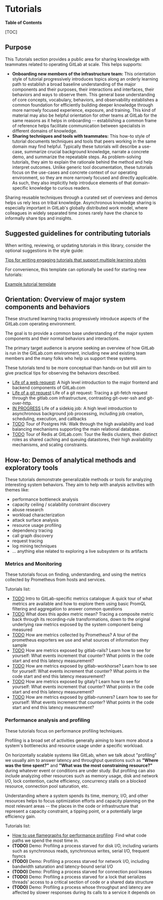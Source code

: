 # Tutorials

**Table of Contents**

[TOC]

## Purpose

This Tutorials section provides a public area for sharing knowledge with teammates related to operating GitLab at scale.  This helps supports:

* **Onboarding new members of the infrastructure team:**
  This orientation style of tutorial progressively introduces topics along an orderly learning path to establish a broad baseline understanding
  of the major components and their purposes, their interactions and interfaces, their behaviors and ways to observe them.  This general base
  understanding of core concepts, vocabulary, behaviors, and observability establishes a common foundation for efficiently building deeper knowledge
  through more narrowly focused experience, exposure, and training.  This kind of material may also be helpful orientation for other teams at GitLab
  for the same reasons as it helps in onboarding -- establishing a common frame of reference helps facilitate communication between specialists in
  different domains of knowledge.
* **Sharing techniques and tools with teammates:**
  This how-to style of tutorial documents techniques and tools that peers working in the same domain may find helpful.  Typically these tutorials
  will describe a use-case, summarize crucial background knowledge, narrate a concrete demo, and summarize the repeatable steps.  As problem-solving
  tutorials, they aim to explain the rationale behind the method and help interpret outcomes.  Unlike generic tool documentation, these tutorials
  focus on the use-cases and concrete context of our operating environment, so they are more narrowly focused and directly applicable.  As such,
  they also implicitly help introduce elements of that domain-specific knowledge to curious readers.

Sharing reusable techniques through a curated set of overviews and demos helps us rely less on tribal knowledge.
Asynchronous knowledge sharing is especially important in GitLab's globally distributed work model, where colleagues in widely separated time zones
rarely have the chance to informally share tips and insights.

## Suggested guidelines for contributing tutorials

When writing, reviewing, or updating tutorials in this library, consider the optional suggestions in the style guide:

[Tips for writing engaging tutorials that support multiple learning styles](./tips_for_tutorial_writing.md)

For convenience, this template can optionally be used for starting new tutorials:

[Example tutorial template](./example_tutorial_template.md)

## Orientation: Overview of major system components and behaviors

These structured learning tracks progressively introduce aspects of the GitLab.com operating environment.

The goal is to provide a common base understanding of the major system components and their normal behaviors and interactions.

The primary target audience is anyone seeking an overview of how GitLab is run in the GitLab.com environment, including
new and existing team members and the many folks who help us support these systems.

These tutorials tend to be more conceptual than hands-on but still aim to give practical tips for observing the behaviors described.

* [Life of a web request](./overview_life_of_a_web_request.md):
  A high level introduction to the major frontend and backend components of GitLab.com
* [Life of a git request](./overview_life_of_a_git_request.md)  Life of a git request:
  Tracing a git-fetch request through the gitlab.com infrastructure, contrasting git-over-ssh and git-over-http.
* [IN PROGRESS](https://gitlab.com/gitlab-com/gl-infra/reliability/-/issues/10390)  Life of a sidekiq job:
  A high level introduction to asynchronous background job processing, including job creation, scheduling, execution, and callbacks
* [TODO](https://gitlab.com/gitlab-com/gl-infra/reliability/-/issues/10391)  Tour of Postgres HA:
  Walk through the high availability and load balancing mechanisms supporting the main relational database.
* [TODO](https://gitlab.com/gitlab-com/gl-infra/reliability/-/issues/10400)  Tour of Redis at GitLab.com:
  Tour the Redis clusters, their distinct roles as shared caching and queuing datastores, their high availability mechanisms, and scaling constraints.

## How-to: Demos of analytical methods and exploratory tools

These tutorials demonstrate generalizable methods or tools for analyzing interesting system behaviors.  They aim to help with analysis activities with themes like:

* performance bottleneck analysis
* capacity ceiling / scalability constraint discovery
* abuse research
* workload characterization
* attack surface analysis
* resource usage profiling
* dependency tracing
* call graph discovery
* request tracing
* log mining techniques
* ... anything else related to exploring a live subsystem or its artifacts

### Metrics and Monitoring

These tutorials focus on finding, understanding, and using the metrics collected by Prometheus from hosts and services.

Tutorials list:

* [TODO](https://gitlab.com/gitlab-com/gl-infra/reliability/-/issues/10392)  Intro to GitLab-specific metrics catalogue:
  A quick tour of what metrics are available and how to explore them using basic PromQL filtering and aggregation to answer common questions
* [TODO](https://gitlab.com/gitlab-com/gl-infra/reliability/-/issues/10393)  What does this apdex metric mean?
  Tracing a composite metric back through its recording-rule transformations, down to the original underlying raw metrics exposed by the system component being measured
* [TODO](https://gitlab.com/gitlab-com/gl-infra/reliability/-/issues/10394)  How are metrics collected by Prometheus?
  A tour of the prometheus exporters we use and what sources of information they sample
* [TODO](https://gitlab.com/gitlab-com/gl-infra/reliability/-/issues/10395)  How are metrics exposed by gitlab-rails?
  Learn how to see for yourself: What events increment that counter?  What points in the code start and end this latency measurement?
* [TODO](https://gitlab.com/gitlab-com/gl-infra/reliability/-/issues/10396)  How are metrics exposed by gitlab-workhorse?
  Learn how to see for yourself: What events increment that counter?  What points in the code start and end this latency measurement?
* [TODO](https://gitlab.com/gitlab-com/gl-infra/reliability/-/issues/10397)  How are metrics exposed by gitaly?
  Learn how to see for yourself: What events increment that counter?  What points in the code start and end this latency measurement?
* [TODO](https://gitlab.com/gitlab-com/gl-infra/reliability/-/issues/10398)  How are metrics exposed by gitlab-runners?
  Learn how to see for yourself: What events increment that counter? What points in the code start and end this latency measurement?

### Performance analysis and profiling

These tutorials focus on performance profiling techniques.

Profiling is a broad set of activities generally aiming to learn more about a system's bottlenecks and resource usage under a specific workload.

On horizontally scalable systems like GitLab, when we talk about "profiling" we usually aim to answer latency and throughput questions such as
**"Where was the time spent?"** and **"What was the most constraining resource?"** during whatever event or conditions are under study.
But profiling can also include analyzing other resources such as memory usage, disk and network I/O, lock contention, cache efficiency,
concurrency stalls on a blocked resource, connection pool saturation, etc.

Understanding where a system spends its time, memory, I/O, and other resources helps to focus optimization efforts and capacity planning on the
most relevant areas -- the places in the code or infrastructure that represent a capacity constraint, a tipping point, or a potentially large efficiency gain.

Tutorials list:

* [How to use flamegraphs for performance profiling](./how_to_use_flamegraphs_for_perf_profiling.md):
  Find what code paths we spend the most time in.
* **(TODO)**  Demo: Profiling a process starved for disk I/O, including variants such as synchronous reads, synchronous writes, serial I/O, frequent fsyncs
* **(TODO)**  Demo: Profiling a process starved for network I/O, including bandwidth saturation and latency-bound serial I/O
* **(TODO)**  Demo: Profiling a process starved for connection pool leases
* **(TODO)**  Demo: Profiling a process starved for a lock that serializes threads' access to a critical section of code or a shared data structure
* **(TODO)**  Demo: Profiling a process whose throughput and latency are affected by slower responses during its calls to a service it depends on
